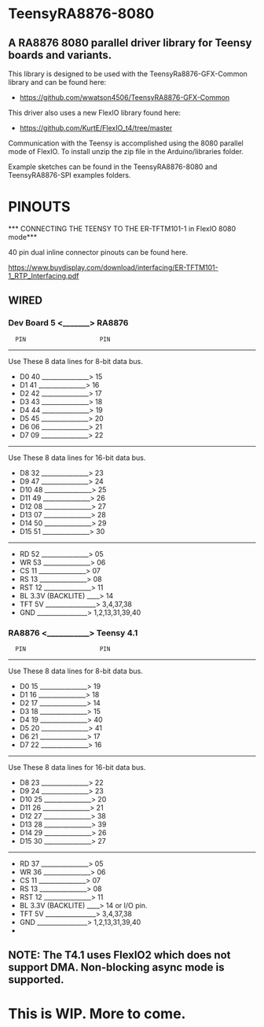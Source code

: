 # TeensyRA8876-8080
## A RA8876 8080 parallel driver library for Teensy boards and variants.

This library is designed to be used with the TeensyRa8876-GFX-Common library and can be found here:
- https://github.com/wwatson4506/TeensyRA8876-GFX-Common

This driver also uses a new FlexIO library found here:
- https://github.com/KurtE/FlexIO_t4/tree/master

Communication with the Teensy is accomplished using the 8080 parallel mode of FlexIO. To install unzip the zip file in the Arduino/libraries folder.

Example sketches can be found in the TeensyRA8876-8080 and TeensyRA8876-SPI examples folders.

# PINOUTS
*** CONNECTING THE TEENSY TO THE ER-TFTM101-1 in FlexIO 8080 mode***

40 pin dual inline connector pinouts can be found here.

https://www.buydisplay.com/download/interfacing/ER-TFTM101-1_RTP_Interfacing.pdf

## WIRED
### Dev Board 5 <_______> RA8876

      PIN                     PIN
*********************************
Use These 8 data lines for 8-bit data bus.
- D0  40 _______________> 15 
- D1  41 _______________> 16
- D2  42 _______________> 17 
- D3  43 _______________> 18 
- D4  44 _______________> 19
- D5  45 _______________> 20
- D6  06 _______________> 21
- D7  09 _______________> 22
*********************************
Use These 8 data lines for 16-bit data bus.
- D8  32 _______________> 23  
- D9  47 _______________> 24
- D10 48 _______________> 25 
- D11 49 _______________> 26 
- D12 08 _______________> 27
- D13 07 _______________> 28
- D14 50 _______________> 29
- D15 51 _______________> 30
*********************************
- RD  52 _______________> 05
- WR  53 _______________> 06
- CS  11 _______________> 07
- RS  13 _______________> 08
- RST 12 _______________> 11
- BL  3.3V (BACKLITE) ____> 14
- TFT 5V ________________> 3,4,37,38
- GND    ________________> 1,2,13,31,39,40

### RA8876 <___________> Teensy 4.1

      PIN                     PIN
*********************************
Use These 8 data lines for 8-bit data bus.
- D0  15 _______________> 19
- D1  16 _______________> 18
- D2  17 _______________> 14
- D3  18 _______________> 15
- D4  19 _______________> 40
- D5  20 _______________> 41
- D6  21 _______________> 17
- D7  22 _______________> 16
*********************************
Use These 8 data lines for 16-bit data bus.
- D8  23 _______________> 22 
- D9  24 _______________> 23
- D10 25 _______________> 20
- D11 26 _______________> 21
- D12 27 _______________> 38
- D13 28 _______________> 39
- D14 29 _______________> 26
- D15 30 _______________> 27
*********************************
- RD  37 _______________> 05
- WR  36 _______________> 06
- CS  11 _______________> 07
- RS  13 _______________> 08
- RST 12 _______________> 11
- BL  3.3V (BACKLITE) ____> 14 or  I/O pin.
- TFT 5V ________________> 3,4,37,38
- GND    ________________> 1,2,13,31,39,40
- 
## NOTE: The T4.1 uses FlexIO2 which does not support DMA. Non-blocking async mode is supported.
# This is WIP. More to come.
